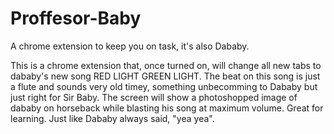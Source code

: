 # Proffesor-Baby
A chrome extension to keep you on task, it's also Dababy.

This is a chrome extension that, once turned on, will change all new tabs to dababy's new song RED LIGHT GREEN LIGHT. The beat on this song is just a flute and sounds very old timey, something unbecomming to Dababy but just right for Sir Baby. The screen will show a photoshopped image of dababy on horseback while blasting his song at maximum volume. Great for learning. Just like Dababy always said, "yea yea".

